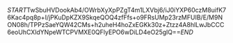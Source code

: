 $START$TwSbuHVDookAb4/OWrbXyXpPZgT4m1LXVbj6/iJ0iYXP60czM8uifK76Kac4pq8p+I/jPKuDpKZX9SkqeQOQ4zfFfs+o9FRsUMp23rzMFUIB/E/M9NON08h/TPPzSaeYQW42CMs+h2uheH4hoZxEGKk30z+Ztzz4A8hlLwJbCCC6eoUhCXldYNpeWTCPVMXE0QFlyEPO6wDiLD4eO25glQ==$END$